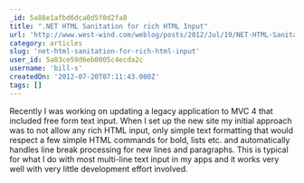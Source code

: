 ```yaml
---
_id: 5a88e1afbd6dca0d5f0d2fa8
title: ".NET HTML Sanitation for rich HTML Input"
url: 'http://www.west-wind.com/weblog/posts/2012/Jul/19/NET-HTML-Sanitation-for-rich-HTML-Input'
category: articles
slug: 'net-html-sanitation-for-rich-html-input'
user_id: 5a83ce59d6eb0005c4ecda2c
username: 'bill-s'
createdOn: '2012-07-20T07:11:43.000Z'
tags: []
---
```


Recently I was working on updating a legacy application to MVC 4 that included free form text input. When I set up the new site my initial approach was to not allow any rich HTML input, only simple text formatting that would respect a few simple HTML commands for bold, lists etc. and automatically handles line break processing for new lines and paragraphs. This is typical for what I do with most multi-line text input in my apps and it works very well with very little development effort involved.

